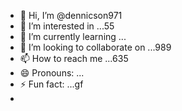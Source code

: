 - 👋 Hi, I’m @dennicson971
- 👀 I’m interested in ...55
- 🌱 I’m currently learning ...
- 💞️ I’m looking to collaborate on ...989
- 📫 How to reach me ...635
- 😄 Pronouns: ...
- ⚡ Fun fact: ...gf
- 

<!---
dennicson971/dennicson971 is a ✨ special ✨ repository because its `README.md` (this file) appears on your GitHub profile.
You can click the Preview link to take a look at your changes.
--->
